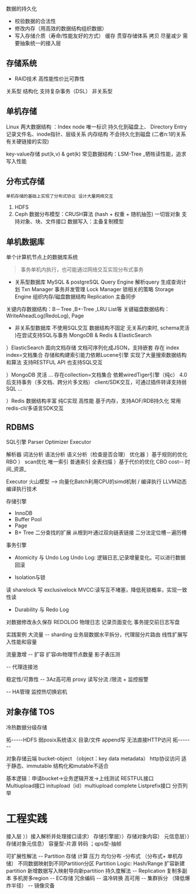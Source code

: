 数据的持久化
- 校验数据的合法性
- 修改内存（用高效的数据结构组织数据）
- 写入存储介质（寿命/性能友好的方式）
缓存 贯穿存储体系 拷贝 尽量减少
需要抽象统一的接入层

## 存储系统 
- RAID技术
高性能性价比可靠性  

关系型 结构化 支持复杂事务（DSL） 非关系型

## 单机存储

Linux 两大数据结构 ：Index node 唯一标识 持久化到磁盘上、 Directory Entry 记录文件名、inode指针、层级关系 内存结构 不会持久化到磁盘  (二者n:1的关系 有关硬链接的实现)

key-value存储
put(k,v) & get(k)
	常见数据结构：LSM-Tree _牺牲读性能，追求写入性能  

## 分布式存储 
	单机存储的基础上实现了分布式协议 设计大量网络交互
1. HDFS 
2. Ceph
数据分布模型：CRUSH算法 (hash + 权重 + 随机抽签) 
一切皆对象 支持对象、块、文件接口
数据写入：主备复制模型

## 单机数据库
单个计算机节点上的数据库系统
> 事务单机内执行，也可能通过网络交互实现分布式事务
- 关系型数据库
MySQL & postgreSQL 
Query Engine 解析query 生成查询计划
Txn Manager 事务并发管理
Lock Manager 锁相关的策略
Storage Engine 组织内存/磁盘数据结构
Replication 主备同步

关键内存数据结构：B－Tree ,B+-Tree ,LRU List等
关键磁盘数据结构：WriteAheadLog(RedoLog), Page

- 非关系型数据库 不使用SQL交互 数据结构不固定 无关系约束时, schema灵活 )在尝试支持SQL与事务
MongoDB & Redis & ElasticSearch

）ElasticSearch
面向文档存储
文档可序列化成JSON，支持嵌套
存在 index index=文档集合
存储和构建索引能力依赖Lucene引擎
实现了大量搜索数据结构和算法
支持RESTFUL API 也支持SQL交互

）MongoDB 灵活
...
存在collection=文档集合
依赖wiredTiger引擎（纯c）
4.0后支持事务（多文档、跨分片多文档）
client/SDK交互，可通过插件转译支持弱SQL
...

）Redis 
数据结构丰富
纯C实现 高性能
基于内存，支持AOF/RDB持久化
常用redis-cli/多语言SDK交互


## RDBMS

SQL引擎 Parser Optimizer Executor

解析器 词法分析 语法分析 语义分析（检查是否合理）
优化器 ）基于规则的优化 RBO ） scan优化 唯一索引 普通索引 全表扫描
）基于代价的优化 CBO cost-- 时间_资源_

Executor 火山模型 --> 向量化Batch利用CPU的simd机制  /  编译执行 LLVM动态编译执行技术

存储引擎 

- InnoDB
- Buffer Pool
- Page
- B+ Tree 二分查找的扩展 从根到叶通过双向链表链接 二分法定位槽－遍历槽

事务引擎

- Atomicity 与 Undo Log
Undo Log: 逻辑日志,记录增量变化。可以进行数据回滚

- Isolation与锁

读 sharelock 写 exclusivelock
MVCC:读写互不堵塞，降低死锁概率，实现一致性读

- Durability 与 Redo Log

对数据修改永久保存
REDOLOG 物理日志 记录页面变化 事务提交前日志写盘


实践案例 
大流量 -- sharding
业务层数据水平拆分，代理层分片路由
线性扩展写入性能和容量

流量激增
-- 扩容
扩容db物理节点数量
影子表压测

-- 代理连接池 

稳定性/可靠性 -- 3Az高可用
proxy 读写分流 /限流 + 监控报警

-- HA管理
监控热切换宕机

## 对象存储 TOS

冷热数据分级存储

拓-----HDFS
弱posix系统语义
目录/文件  append写   无法直接HTTP访问
拓-------

对象存储云端 bucket-object   （object：key data metadata）
http协议访问  适于静态、immutable 结构化和mutable不适合

基本逻辑：申请bucket->业务逻辑开发->上线测试
RESTFUL接口  
Multiupload接口  initupload（id）multiupload  complete
Listprefix接口 分页列举

# 工程实践

接入层 ））接入解析并处理接口请求） 存储引擎层））存储对象内容） 元信息层））存储对象元信息）
容量型-片源 转码 ；qps型-抽帧

可扩展性解法 -- Partition
存储 计算 压力 均匀分布 -分布式 （分布式+ 单机存储）
不同数据映射到不同Partition分区
Partition Logic: Hash/Range
扩容新建partition 新增数据写入映射导向新partition
持久度解法 -- Replication
复制多副本 多机房多region
-- EC存储 冗余编码
-- 温冷转换
高可用 -- 集群拆分 （降低爆炸半径）
-- 镜像灾备
